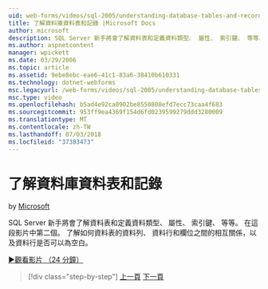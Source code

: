 ```yaml
---
uid: web-forms/videos/sql-2005/understanding-database-tables-and-records
title: 了解資料庫資料表和記錄 |Microsoft Docs
author: microsoft
description: SQL Server 新手將會了解資料表和定義資料類型、 屬性、 索引鍵、 等等。 在這段影片中第二個。 了解資料表的資料列、 資料行...
ms.author: aspnetcontent
manager: wpickett
ms.date: 03/29/2006
ms.topic: article
ms.assetid: 9ebe8ebc-eae6-41c1-83a6-38410b610331
ms.technology: dotnet-webforms
msc.legacyurl: /web-forms/videos/sql-2005/understanding-database-tables-and-records
msc.type: video
ms.openlocfilehash: b5ad4e92ca0902be8550808efd7ecc73caa4f683
ms.sourcegitcommit: 953ff9ea4369f154d6fd0239599279ddd3280009
ms.translationtype: MT
ms.contentlocale: zh-TW
ms.lasthandoff: 07/03/2018
ms.locfileid: "37383473"
---
```

<a name="understanding-database-tables-and-records"></a>了解資料庫資料表和記錄
====================
by [Microsoft](https://github.com/microsoft)

SQL Server 新手將會了解資料表和定義資料類型、 屬性、 索引鍵、 等等。 在這段影片中第二個。 了解如何資料表的資料列、 資料行和欄位之間的相互關係，以及資料行是否可以為空白。

[&#9654;觀看影片 （24 分鐘）](https://channel9.msdn.com/Blogs/ASP-NET-Site-Videos/understanding-database-tables-and-records)

> [!div class="step-by-step"]
> [上一頁](what-is-a-database.md)
> [下一頁](more-about-column-data-types-and-other-properties.md)
